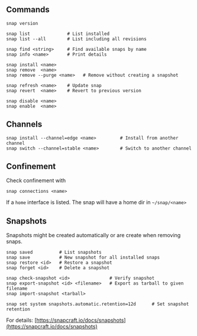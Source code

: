 ## Commands

    snap version

    snap list              # List installed
    snap list --all        # List including all revisions
    
    snap find <string>     # Find available snaps by name
    snap info <name>       # Print details
    
    snap install <name>
    snap remove  <name>
    snap remove --purge <name>   # Remove without creating a snapshot
    
    snap refresh <name>    # Update snap
    snap revert  <name>    # Revert to previous version
    
    snap disable <name>
    snap enable  <name>

## Channels

    snap install --channel=edge <name>         # Install from another channel
    snap switch --channel=stable <name>        # Switch to another channel

## Confinement

Check confinement with

    snap connections <name>

If a `home` interface is listed. The snap will have a home dir in `~/snap/<name>`

## Snapshots

Snapshots might be created automatically or are create when removing snaps.

    snap saved          # List snapshots
    snap save           # New snapshot for all installed snaps
    snap restore <id>   # Restore a snapshot
    snap forget <id>    # Delete a snapshot
    
    snap check-snapshot <id>               # Verify snapshot
    snap export-snapshot <id> <filename>   # Export as tarball to given filename
    snap import-snapshot <tarball>
    
    snap set system snapshots.automatic.retention=12d      # Set snapshot retention
    
    
For details: [https://snapcraft.io/docs/snapshots](https://snapcraft.io/docs/snapshots)

